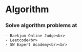 # Algorithm 
### Solve algorithm problems at <br>
    - Baekjun Online Judge<br>
    - Leetcode<br>
    - SW Expert Academy<br><br>

